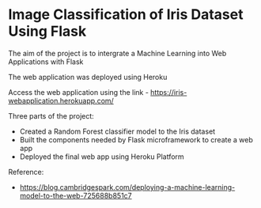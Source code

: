 # Image Classification of Iris Dataset Using Flask

The aim of the project is to intergrate a Machine Learning into Web Applications with Flask

The web application was deployed using Heroku

Access the web application using the link - https://iris-webapplication.herokuapp.com/

Three parts of the project:

- Created a Random Forest classifier model to the Iris dataset
- Built the components needed by Flask microframework to create a web app
- Deployed the final web app using Heroku Platform

Reference:
- https://blog.cambridgespark.com/deploying-a-machine-learning-model-to-the-web-725688b851c7



